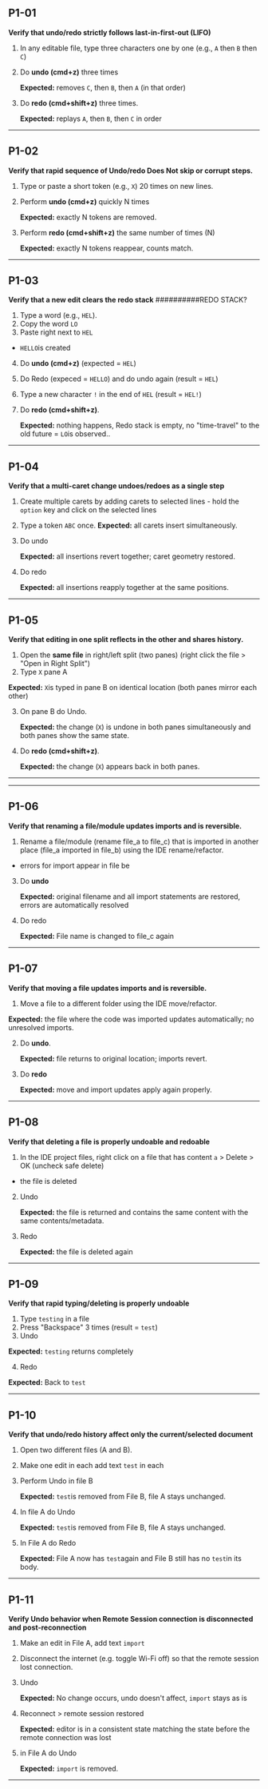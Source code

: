## P1-01

**Verify that undo/redo strictly follows last-in-first-out (LIFO)**

1. In any editable file, type three characters one by one (e.g., `A` then `B` then `C`)
2. Do **undo (cmd+z)** three times

   **Expected:** removes `C`, then `B`, then `A` (in that order)
   
3. Do **redo (cmd+shift+z)** three times.

   **Expected:** replays `A`, then `B`, then `C` in order

---

## P1-02

**Verify that rapid sequence of Undo/redo Does Not skip or corrupt steps.**

1. Type or paste a short token (e.g., `X`) 20 times on new lines.
2. Perform **undo (cmd+z)** quickly N times

   **Expected:** exactly N tokens are removed.

3. Perform **redo (cmd+shift+z)** the same number of times (N)

   **Expected:** exactly N tokens reappear, counts match.

---

## P1-03

**Verify that a new edit clears the redo stack** ##########REDO STACK?

1. Type a word (e.g., `HEL`).
2. Copy the word `LO`
3. Paste right next to `HEL`
- `HELLO`is created
4. Do **undo (cmd+z)** (expected = `HEL`)
5. Do Redo (expeced = `HELLO`) and do undo again (result = `HEL`)
6. Type a new character `!` in the end of `HEL` (result = `HEL!`) 
6. Do **redo (cmd+shift+z)**.
   
   **Expected:** nothing happens, Redo stack is empty, no "time-travel" to the old future = `LO`is observed..

---

## P1-04

**Verify that a multi-caret change undoes/redoes as a single step**

1. Create multiple carets by adding carets to selected lines - hold the `option` key and click on the selected lines
2. Type a token `ABC` once.
   **Expected:** all carets insert simultaneously.
3. Do undo

   **Expected:** all insertions revert together; caret geometry restored.
   
5. Do redo
   
   **Expected:** all insertions reapply together at the same positions.

---

## P1-05

**Verify that editing in one split reflects in the other and shares history.**

1. Open the **same file** in right/left split (two panes) (right click the file > "Open in Right Split")
2. Type `X` pane A

 **Expected:** `X`is typed in pane B on identical location (both panes mirror each other)
   
3. On pane B do Undo.
   
   **Expected:** the change (`X`) is undone in both panes simultaneously and both panes show the same state.
   
5. Do **redo (cmd+shift+z)**.
   
   **Expected:** the change (`X`) appears back in both panes.

---


---

## P1-06

**Verify that renaming a file/module updates imports and is reversible.**

1. Rename a file/module (rename file_a to file_c) that is imported in another place (file_a imported in file_b) using the IDE rename/refactor.
- errors for import appear in file be 
3. Do **undo**
  
   **Expected:** original filename and all import statements are restored, errors are automatically resolved
  
4. Do redo

   **Expected:** File name is changed to file_c again

---

## P1-07

**Verify that moving a file updates imports and is reversible.**

1. Move a file to a different folder using the IDE move/refactor.

**Expected:** the file where the code was imported updates automatically; no unresolved imports.

2. Do **undo**.
   
   **Expected:** file returns to original location; imports revert.
4. Do **redo**

   **Expected:** move and import updates apply again properly.

---

## P1-08

**Verify that deleting a file is properly undoable and redoable**

1. In the IDE project files, right click on a file that has content `a` > Delete > OK (uncheck safe delete)
- the file is deleted
2. Undo

   **Expected:** the file is returned and contains the same content with the same contents/metadata.

3. Redo

   **Expected:** the file is deleted again
   
---

## P1-09

**Verify that rapid typing/deleting is properly undoable**

1. Type `testing` in a file
2. Press "Backspace" 3 times (result = `test`)
3. Undo
   
 **Expected:** `testing` returns completely

4. Redo

 **Expected:** Back to `test`
 
---

## P1-10

**Verify that undo/redo history affect only the current/selected document**

1. Open two different files (A and B).
2. Make one edit in each add text `test` in each
4. Perform Undo in file B
   
   **Expected:** `test`is removed from File B, file A stays unchanged.
   
5. In file A do Undo
   
   **Expected:** `test`is removed from File B, file A stays unchanged.

6. In File A do Redo

   **Expected:** File A now has `test`again and File B still has no `test`in its body.
   
---

## P1-11

**Verify Undo behavior when Remote Session connection is disconnected and post-reconnection**

1. Make an edit in File A, add text `import`
2. Disconnect the internet (e.g. toggle Wi-Fi off) so that the remote session lost connection.
3. Undo
   
   **Expected:** No change occurs, undo doesn't affect, `import` stays as is
   
5. Reconnect > remote session restored
   
   **Expected:** editor is in a consistent state matching the state before the remote connection was lost
   
7. in File A do Undo

   **Expected:** `import` is removed.

---
